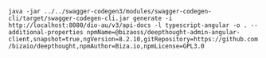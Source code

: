```java -jar ../../swagger-codegen3/modules/swagger-codegen-cli/target/swagger-codegen-cli.jar generate -i http://localhost:8080/dio-au/v3/api-docs -l typescript-angular -o . --additional-properties npmName=@bizaoss/deepthought-admin-angular-client,snapshot=true,ngVersion=8.2.10,gitRepository=https://github.com/bizaio/deepthought,npmAuthor=Biza.io,npmLicense=GPL3.0```
